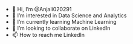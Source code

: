 - 👋 Hi, I’m @Anjali020291
- 👀 I’m interested in Data Science and Analytics
- 🌱 I’m currently learning Machine Learning
- 💞️ I’m looking to collaborate on LinkedIn
- 📫 How to reach me LinkedIn

<!---
Anjali020291/Anjali020291 is a ✨ special ✨ repository because its `README.md` (this file) appears on your GitHub profile.
You can click the Preview link to take a look at your changes.
--->
